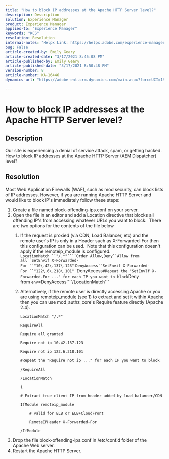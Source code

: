 ```yaml
---
title: "How to block IP addresses at the Apache HTTP Server level?"
description: Description
solution: Experience Manager
product: Experience Manager
applies-to: "Experience Manager"
keywords: "KCS"
resolution: Resolution
internal-notes: "Helpx Link: https://helpx.adobe.com/experience-manager/kb/block-ips-apache-http-server.html#remoteip_module"
bug: False
article-created-by: Emily Geary
article-created-date: "3/17/2021 8:45:08 PM"
article-published-by: Emily Geary
article-published-date: "3/17/2021 8:50:48 PM"
version-number: 8
article-number: KA-16446
dynamics-url: "https://adobe-ent.crm.dynamics.com/main.aspx?forceUCI=1&pagetype=entityrecord&etn=knowledgearticle&id=ad7893a3-6187-eb11-a812-000d3a593216"

---
```

# How to block IP addresses at the Apache HTTP Server level?

## Description


Our site is experiencing a denial of service attack, spam, or getting hacked. How to block IP addresses at the Apache HTTP Server (AEM Dispatcher) level?


## Resolution


Most Web Application Firewalls (WAF), such as mod security, can block lists of IP addresses. However, if you are running Apache HTTP Server and would like to block IP's immediately follow these steps:

1. Create a file named block-offending-ips.conf on your server.
2. Open the file in an editor and add a Location directive that blocks all offending IP's from accessing whatever URLs you want to block.  There are two options for the contents of the file below
    1. If the request is proxied (via CDN, Load Balancer, etc) and the remote user's IP is only in a Header such as X-Forwarded-For then this configuration can be used.  Note that this configuration doesn't apply if the remoteip_module is configured.  `LocationMatch ``"/.*"````Order Allow,Deny``Allow from all``SetEnvif X-Forwarded-For ``"10\.42\.137\.123"` `DenyAccess``SetEnvif X-Forwarded-For ``"122\.6\.218\.101"` `DenyAccess``#Repeat the "SetEnvlf X-Forwarded-For ..." for each IP you want to block``Deny from ``env``=DenyAccess````/LocationMatch```
    2. Alternatively, if the remote user is directly accessing Apache or you are using remoteip_module (see 1) to extract and set it within Apache then you can use mod_authz_core's Require feature directly (Apache 2.4).


        `LocationMatch "/.*"`


        `RequireAll`


        `Require all granted`


        `Require not ip 10.42.137.123`


        `Require not ip 122.6.218.101`


        `#Repeat the "Require not ip ..." for each IP you want to block`


        `/RequireAll`


        `/LocationMatch`


        `1`


        `# Extract true client IP from header added by load balancer/CDN`


        `IfModule remoteip_module`


        `    # valid for ELB or ELB+CloudFront`


        `    RemoteIPHeader X-Forwarded-For`


        `/IfModule`
3. Drop the file block-offending-ips.conf in /etc/conf.d folder of the Apache Web server.
4. Restart the Apache HTTP Server.

